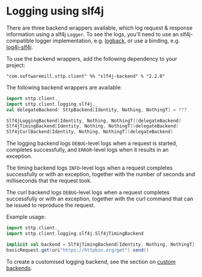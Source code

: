 # Logging using slf4j

There are three backend wrappers available, which log request & response information using a slf4j `Logger`. To see the logs, you'll need to use an slf4j-compatible logger implementation, e.g.  [logback](http://logback.qos.ch), or use a binding, e.g. [log4j-slf4j](https://logging.apache.org/log4j/2.0/log4j-slf4j-impl/index.html).

To use the backend wrappers, add the following dependency to your project:

```
"com.softwaremill.sttp.client" %% "slf4j-backend" % "2.2.0"
``` 

The following backend wrappers are available:

```scala
import sttp.client._
import sttp.client.logging.slf4j._
val delegateBackend: SttpBackend[Identity, Nothing, NothingT] = ???

Slf4jLoggingBackend[Identity, Nothing, NothingT](delegateBackend)
Slf4jTimingBackend[Identity, Nothing, NothingT](delegateBackend)
Slf4jCurlBackend[Identity, Nothing, NothingT](delegateBackend)
```

The logging backend logs `DEBUG`-level logs when a request is started, completes successfully, and `ERROR`-level logs when it results in an exception.

The timing backend logs `INFO`-level logs when a request completes successfully or with an exception, together with the number of seconds and milliseconds that the request took.

The curl backend logs `DEBUG`-level logs when a request completes successfully or with an exception, together with the curl command that can be issued to reproduce the request.

Example usage:

```scala
import sttp.client._
import sttp.client.logging.slf4j.Slf4jTimingBackend

implicit val backend = Slf4jTimingBackend[Identity, Nothing, NothingT](HttpURLConnectionBackend())
basicRequest.get(uri"https://httpbin.org/get").send()
```

To create a customised logging backend, see the section on [custom backends](custom.md).
